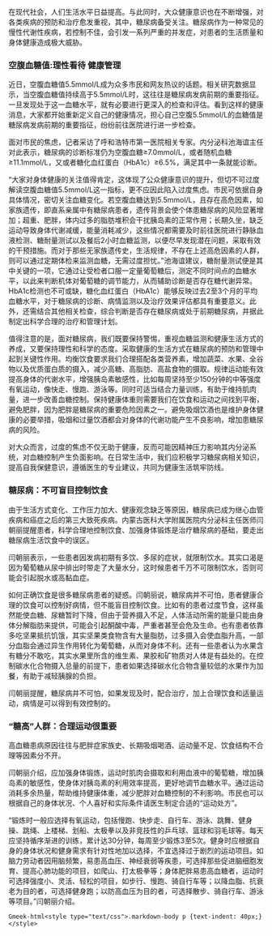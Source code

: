 在现代社会，人们生活水平日益提高。与此同时，大众健康意识也在不断增强，对各类疾病的预防和治疗愈发重视，其中，糖尿病备受关注。糖尿病作为一种常见的慢性代谢性疾病，若控制不佳，会引发一系列严重的并发症，对患者的生活质量和身体健康造成极大威胁。

### 空腹血糖值:理性看待 健康管理

近日，空腹血糖值5.5mmol/L成为众多市民和网友热议的话题。相关研究数据显示，当空腹血糖值持续高于5.5mmol/L时，这往往是糖尿病发病前期的重要指征。一旦发现处于这一血糖水平，就有必要进行更深入的检查和评估。看到这样的健康消息，大家都开始重新定义自己的健康情况，担心自己空腹5.5mmol/L的血糖值是糖尿病发病前期的重要指征，纷纷前往医院进行进一步检查。

面对市民的焦虑，记者采访了呼和浩特市第一医院相关专家。内分泌科池海谊主任对此表示，糖尿病的诊断标准仍为空腹血糖≥7.0mmol/L，或者随机血糖≥11.1mmol/L，又或者糖化血红蛋白（HbA1c）≥6.5%，满足其中一条就能诊断。

“大家对身体健康的关注值得肯定，这体现了公众健康意识的提升，但切不可过度解读空腹血糖值5.5mmol/L这一指标，更不应因此陷入过度焦虑。市民可依据自身具体情况，密切关注血糖变化。若空腹血糖达到5.5mmol/L，且存在高危因素，如家族遗传，即直系亲属中有糖尿病患者，遗传背景会使个体患糖尿病的风险显著增加；超重、肥胖，体内过多的脂肪堆积会干扰胰岛素的正常作用；长期久坐，缺乏运动导致身体代谢减缓，能量消耗减少，这些情况都需要及时前往医院进行静脉血液检测、糖耐量测试以及餐后2小时血糖监测，以便尽早发现潜在问题，采取有效的干预措施。而对于那些无家族遗传史，生活规律，不存在上述高危因素的人群，则可以通过定期体检来监测血糖，无需过度担忧。”池海谊建议，糖耐量测试便是其中关键的一项，它通过让受检者口服一定量葡萄糖后，测定不同时间点的血糖水平，以此来判断机体对葡萄糖的调节能力，从而辅助诊断是否存在糖代谢异常。HbA1c检测也不可或缺，糖化血红蛋白（HbA1c）能够反映过去2至3个月的平均血糖水平，对于糖尿病的诊断、病情监测以及治疗效果评估都具有重要意义。此外，还需结合其他相关检查，综合判断是否存在糖尿病或处于前期糖尿病，并据此制定出科学合理的治疗和管理计划。

值得注意的是，面对糖尿病，我们既要保持警惕，重视血糖监测和健康生活方式的养成，又要保持理性和科学的态度。采取健康的生活方式在糖尿病的预防和管理中起到关键性作用。均衡饮食要求我们合理搭配各类营养素，增加蔬菜、水果、全谷物以及优质蛋白质的摄入，减少高糖、高脂肪、高盐食物的摄取。规律运动能有效提高身体的代谢水平，增强胰岛素敏感性，比如每周坚持至少150分钟的中等强度有氧运动，像快走、慢跑、游泳等。同时可适当结合力量训练，有助于维持肌肉量，进一步改善血糖控制。保持健康体重则需要我们在饮食和运动之间找到平衡，避免肥胖，因为肥胖是糖尿病的重要危险因素之一。避免吸烟饮酒也是维护身体健康的必要举措，吸烟和过量饮酒都会对身体的代谢功能产生不良影响，增加患糖尿病的风险。

对大众而言，过度的焦虑不仅无助于健康，反而可能因精神压力影响其内分泌系统，对血糖控制产生负面影响。在日常生活中，我们应积极学习糖尿病相关知识，提高自我保健意识，遵循医生的专业建议，共同为健康生活筑牢防线。

### 糖尿病：不可盲目控制饮食

由于生活方式变化、工作压力加大、健康观念缺乏等原因，糖尿病已成为继心血管疾病和癌症之后的第三大致死疾病。内蒙古医科大学附属医院内分泌科主任医师闫朝丽提醒患者，科学合理地控制饮食、加强身体锻炼是治疗糖尿病的基础，要走出糖尿病生活饮食中的误区。

闫朝丽表示，一些患者因发病初期有多饮、多尿的症状，就限制饮水。其实口渴是因为葡萄糖从尿中排出时带走了大量水分，这时候患者千万不可限制饮水，否则可能会引起脱水或高黏血症。

如何正确饮食是很多糖尿病患者的疑惑。闫朝丽说，糖尿病并不可怕，患者健康合理的饮食可以控制好病情，但不能盲目控制饮食。比如有的患者过度节食，这样虽然能使血糖、尿糖暂时下降，但由于营养摄入不足，人体活动所需的能量只能由身体分解脂肪来提供，可能会引起酮酸中毒，严重者甚至会危及生命。也有患者依靠多吃坚果抵抗饥饿，其实坚果类食物含有大量脂肪，过多摄入会使血脂升高，一部分血脂会通过异生作用转化为葡萄糖，从而对身体不利。还有一些患者认为水果含有糖分不敢吃，其实水果里所含的维生素、果胶和矿物质对人体是有益处的。在控制碳水化合物摄入总量的前提下，患者如果选择碳水化合物含量较低的水果作为加餐，有助于减轻胰腺的负担。

闫朝丽提醒，糖尿病并不可怕，如果发现及时，配合治疗，加上合理饮食和适量运动，病情是可以得到有效控制的。

### “糖高”人群：合理运动很重要

高血糖患病原因往往与肥胖症家族史、长期吸烟喝酒、运动量不足、饮食结构不合理等因素分不开。

闫朝丽介绍，应加强身体锻炼，运动时肌肉会摄取和利用血液中的葡萄糖，增加胰岛素的敏感性，使身体对胰岛素的利用效率提高，更好地调节血糖水平。通过运动消耗多余热量，帮助维持健康体重，减少肥胖对血糖控制的不利影响。市民也可以根据自己的身体状况、个人喜好和实际条件请医生制定合适的“运动处方”。

“锻炼时一般应选择有氧运动，包括慢跑、快步走、自行车、游泳、跳舞、健身操、跳绳、上楼梯、划船、太极拳以及非竞技性的乒乓球、篮球和羽毛球等。每天应坚持循序渐进的训练，累计达30分钟，每周至少锻炼3至5次。健身时应根据自身的身体状况和健身需求有针对性地加以选择，不宜选择过于剧烈的运动项目。如脑力劳动者因用脑频繁，易患高血压、神经衰弱等疾患，可选择那些促进脑细胞发育、提高心肺功能的项目，如爬山、打太极拳等；身体肥胖易患高血糖者，运动时可选择强度小、灵活、轻松的项目，如步行、慢跑、骑自行车等；以降血脂、抗衰老为目的者，可选择健身跑；以防高血压为目的者，可选择散步、骑自行车、游泳等项目。”闫朝丽介绍。

`Gmeek-html<style type="text/css">.markdown-body p {text-indent: 40px;}</style>`